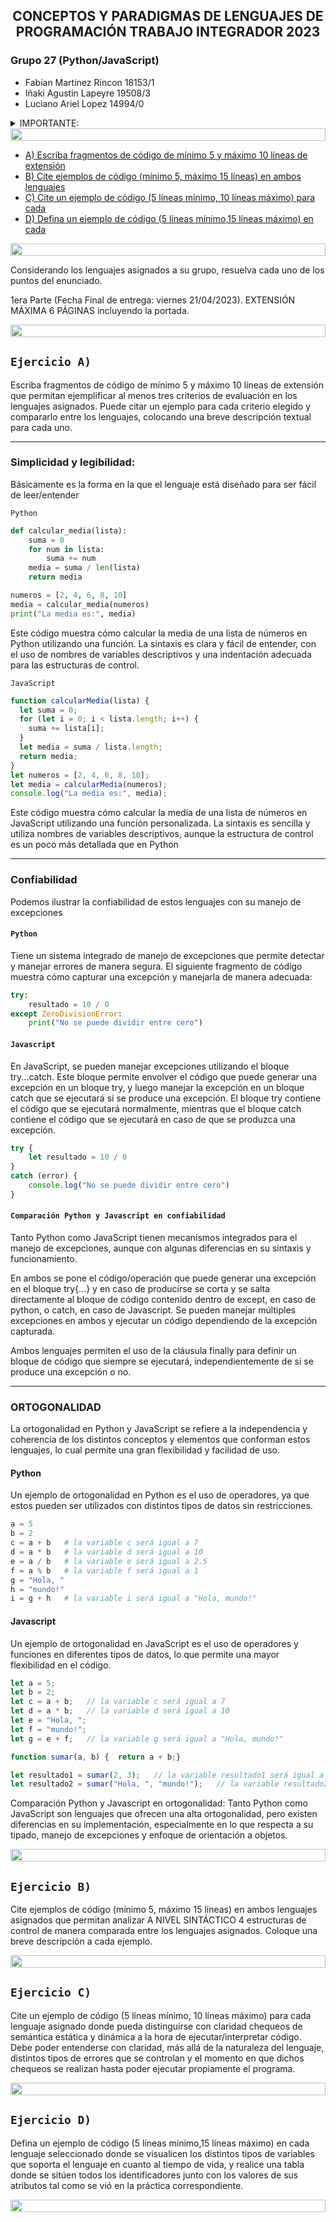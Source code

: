 <h2 align="center"> CONCEPTOS Y PARADIGMAS DE LENGUAJES DE PROGRAMACIÓN
TRABAJO INTEGRADOR 2023

</h2>

### Grupo 27 (Python/JavaScript)
- Fabian Martinez Rincon 18153/1
- Iñaki Agustin Lapeyre 19508/3
- Luciano Ariel Lopez 14994/0





<details> <summary> IMPORTANTE: </summary>

<br>

La entrega de cada parte del trabajo es obligatoria se debe realizar únicamente en un archivo pdf, el cual debe contener las siguientes partes:


- `1)` Una carátula (una carilla) con el nombre y legajo de cada uno de los integrantes del grupo que hayan participado del trabajo, el número de grupo asignado por la cátedra y los lenguajes asignados; así como la bibliografía consultada. No se puede referenciar wikipedia. Las referencias deben ser de páginas oficiales del lenguaje, de libros, de manuales del lenguaje, de documentación de cátedras de enseñanza del lenguaje, de papers/artículos, entre otros.
- `2)` El enunciado y desarrollo de la tarea pedida (código fuente incluido).
- `3)` El archivo entregado debe tener el siguiente nombre ParteNgrupoXX.pdf (respetar este formato de nombre) donde N es el número de Parte y XX representa el nro. de grupo asignado por la cátedra. Sólo debe ser subido a la plataforma por un integrante del grupo que hayan participado del trabajo y debe respetar la extensión de páginas máxima indicada en el trabajo con fuente Arial 11 para el contenido de cada una de ambas entregas (SIN EXCEPCION, íncluida la carátula). Pautas del Trabajo Integrador:
    - Los grupos estarán conformados por 4 personas sin excepción.
    - En caso de que un alumno quede como único integrante de grupo debe comunicarlo a los JTP para ser reasignado a otro grupo.
    - Se debe entregar en forma obligatoria las dos entregas del Trabajo Integrador.
    - La segunda entrega deberá contener las correcciones de la primera (en caso de haberla desaprobado) en el mismo documento entregado.
    - Cada grupo tendrá asignado un lenguaje Principal y uno secundario y un ayudante y día de la práctica. El ayudante sólo asistirá y responderá consultas sin ser obligatorio remitirse a la práctica y ayudante asignado para disipar dudas. Sin embargo se recomienda contactar con el ayudante para tener una mejor respuesta.
    - En el transcurso de la cursada se llamará a coloquio a cada grupo en el día asignado para realizar preguntas sobre el trabajo integrador. Esta nota (entre otras) servirá para determinar la nota final del alumno.

</details>




<img src= 'https://i.gifer.com/origin/8c/8cd3f1898255c045143e1da97fbabf10_w200.gif' height="20" width="100%">

- [A) Escriba fragmentos de código de mínimo 5 y máximo 10 líneas de extensión](#a)
- [B) Cite ejemplos de código (mínimo 5, máximo 15 líneas) en ambos lenguajes](#b)
- [C) Cite un ejemplo de código (5 líneas mínimo, 10 líneas máximo) para cada](#c)
- [D) Defina un ejemplo de código (5 líneas mínimo,15 líneas máximo) en cada](#d)

<img src= 'https://i.gifer.com/origin/8c/8cd3f1898255c045143e1da97fbabf10_w200.gif' height="20" width="100%">

Considerando los lenguajes asignados a su grupo, resuelva cada uno de los puntos del
enunciado.

1era Parte (Fecha Final de entrega: viernes 21/04/2023). EXTENSIÓN MÁXIMA 6
PÁGINAS incluyendo la portada.

<img src= 'https://i.gifer.com/origin/8c/8cd3f1898255c045143e1da97fbabf10_w200.gif' height="20" width="100%">

## `Ejercicio A)` 
Escriba fragmentos de código de mínimo 5 y máximo 10 líneas de extensión que permitan ejemplificar al menos tres criterios de evaluación en los lenguajes asignados. Puede citar un ejemplo para cada criterio elegido y compararlo entre los lenguajes, colocando una breve descripción textual para cada uno.

---

### Simplicidad y legibilidad:
Básicamente es la forma en la que el lenguaje está diseñado para ser fácil de leer/entender

`Python`
```python
def calcular_media(lista):
    suma = 0
    for num in lista:
        suma += num
    media = suma / len(lista)
    return media

numeros = [2, 4, 6, 8, 10]
media = calcular_media(numeros)
print("La media es:", media)
```


Este código muestra cómo calcular la media de una lista de números en Python utilizando una función. La sintaxis es clara y fácil de entender, con el uso de nombres de variables descriptivos y una indentación adecuada para las estructuras de control.

`JavaScript`
```javascript
function calcularMedia(lista) {
  let suma = 0;
  for (let i = 0; i < lista.length; i++) {
    suma += lista[i];
  }
  let media = suma / lista.length;
  return media;
}
let numeros = [2, 4, 6, 8, 10];
let media = calcularMedia(numeros);
console.log("La media es:", media);
```

Este código muestra cómo calcular la media de una lista de números en JavaScript utilizando una función personalizada. La sintaxis es sencilla y utiliza nombres de variables descriptivos, aunque la estructura de control es un poco más detallada que en Python

---

### Confiabilidad

Podemos ilustrar la confiabilidad de estos lenguajes con su manejo de excepciones

#### `Python`
Tiene un sistema integrado de manejo de excepciones que permite detectar y manejar errores de manera segura. El siguiente fragmento de código muestra cómo capturar una excepción y manejarla de manera adecuada:

```python 
try:
    resultado = 10 / 0
except ZeroDivisionError:
    print("No se puede dividir entre cero")
```

#### `Javascript`

En JavaScript, se pueden manejar excepciones utilizando el bloque try...catch. Este bloque permite envolver el código que puede generar una excepción en un bloque try, y luego manejar la excepción en un bloque catch que se ejecutará si se produce una excepción. El bloque try contiene el código que se ejecutará normalmente, mientras que el bloque catch contiene el código que se ejecutará en caso de que se produzca una excepción.

 
```javascript
try {
    let resultado = 10 / 0 
}
catch (error) {
    console.log("No se puede dividir entre cero")
}
```

#### `Comparación Python y Javascript en confiabilidad`

Tanto Python como JavaScript tienen mecanismos integrados para el manejo de excepciones, aunque con algunas diferencias en su sintaxis y funcionamiento.

En ambos se pone el código/operación que puede generar una excepción en el bloque try{...} y en caso de producirse se corta y se salta directamente al bloque de código contenido dentro de except, en caso de python, o catch, en caso de Javascript. Se pueden manejar múltiples excepciones en ambos y ejecutar un código dependiendo de la excepción capturada.

Ambos lenguajes permiten el uso de la cláusula finally para definir un bloque de código que siempre se ejecutará, independientemente de si se produce una excepción o no.

---

### ORTOGONALIDAD

La ortogonalidad en Python y JavaScript se refiere a la independencia y coherencia de los distintos conceptos y elementos que conforman estos lenguajes, lo cual permite una gran flexibilidad y facilidad de uso.

#### Python 
Un ejemplo de ortogonalidad en Python es el uso de operadores, ya que estos pueden ser utilizados con distintos tipos de datos sin restricciones.

```python
a = 5
b = 2
c = a + b   # la variable c será igual a 7
d = a * b   # la variable d será igual a 10
e = a / b   # la variable e será igual a 2.5
f = a % b   # la variable f será igual a 1
g = "Hola, "
h = "mundo!"
i = g + h   # la variable i será igual a "Hola, mundo!"
```

#### Javascript
Un ejemplo de ortogonalidad en JavaScript es el uso de operadores y funciones en diferentes tipos de datos, lo que permite una mayor flexibilidad en el código.

```javascript
let a = 5;
let b = 2;
let c = a + b;   // la variable c será igual a 7
let d = a * b;   // la variable d será igual a 10
let e = "Hola, ";
let f = "mundo!";
let g = e + f;   // la variable g será igual a "Hola, mundo!"

function sumar(a, b) {  return a + b;}

let resultado1 = sumar(2, 3);   // la variable resultado1 será igual a 5
let resultado2 = sumar("Hola, ", "mundo!");   // la variable resultado2 será igual a "Hola, mundo!"
```

Comparación Python y Javascript en ortogonalidad:
Tanto Python como JavaScript son lenguajes que ofrecen una alta ortogonalidad, pero existen diferencias en su implementación, especialmente en lo que respecta a su tipado, manejo de excepciones y enfoque de orientación a objetos.


<img src= 'https://i.gifer.com/origin/8c/8cd3f1898255c045143e1da97fbabf10_w200.gif' height="20" width="100%">

## `Ejercicio B)`
Cite ejemplos de código (mínimo 5, máximo 15 líneas) en ambos lenguajes asignados que permitan analizar A NIVEL SINTÁCTICO 4 estructuras de control de manera comparada entre los lenguajes asignados. Coloque una breve descripción a cada ejemplo.

<img src= 'https://i.gifer.com/origin/8c/8cd3f1898255c045143e1da97fbabf10_w200.gif' height="20" width="100%">

## `Ejercicio C)`
Cite un ejemplo de código (5 líneas mínimo, 10 líneas máximo) para cada lenguaje asignado donde pueda distinguirse con claridad chequeos de semántica estática y dinámica a la hora de ejecutar/interpretar código. Debe poder entenderse con claridad, más allá de la naturaleza del lenguaje, distintos tipos de errores que se controlan y el momento en que dichos chequeos se realizan hasta poder ejecutar propiamente el programa.

<img src= 'https://i.gifer.com/origin/8c/8cd3f1898255c045143e1da97fbabf10_w200.gif' height="20" width="100%">

## `Ejercicio D)`
Defina un ejemplo de código (5 líneas mínimo,15 líneas máximo) en cada lenguaje seleccionado donde se visualicen los distintos tipos de variables que soporta el lenguaje en cuanto al tiempo de vida, y realice una tabla donde se sitúen todos los identificadores junto con los valores de sus atributos tal como se vió en la práctica correspondiente.


<img src= 'https://i.gifer.com/origin/8c/8cd3f1898255c045143e1da97fbabf10_w200.gif' height="20" width="100%">